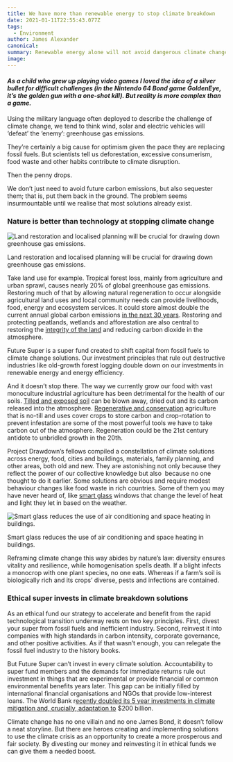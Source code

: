 ```yaml
---
title: We have more than renewable energy to stop climate breakdown
date: 2021-01-11T22:55:43.077Z
tags: 
  - Environment
author: James Alexander
canonical: 
summary: Renewable energy alone will not avoid dangerous climate change.
image: 
---
```


#### _As a child who grew up playing video games I loved the idea of a silver bullet for difficult challenges (in the Nintendo 64 Bond game GoldenEye, it’s the golden gun with a one-shot kill). But reality is more complex than a game._

Using the military language often deployed to describe the challenge of climate change, we tend to think wind, solar and electric vehicles will ‘defeat’ the ‘enemy’: greenhouse gas emissions.

They’re certainly a big cause for optimism given the pace they are replacing fossil fuels. But scientists tell us deforestation, excessive consumerism, food waste and other habits contribute to climate disruption.

Then the penny drops.

We don’t just need to avoid future carbon emissions, but also sequester them; that is, put them back in the ground. The problem seems insurmountable until we realise that most solutions already exist.

### **Nature is better than technology at stopping climate change**

![Land restoration and localised planning will be crucial for drawing down greenhouse gas emissions. ](https://uploads-ssl.webflow.com/5ec37dbb4834014045cd346d/5ec37dbc4834014019cd3e1f_town-forest-hills-tiny.jpeg)

Land restoration and localised planning will be crucial for drawing down greenhouse gas emissions.

Take land use for example. Tropical forest loss, mainly from agriculture and urban sprawl, causes nearly 20% of global greenhouse gas emissions. Restoring much of that by allowing natural regeneration to occur alongside agricultural land uses and local community needs can provide livelihoods, food, energy and ecosystem services. It could store almost double the current annual global carbon emissions [in the next 30 years](https://www.drawdown.org/solutions/land-use/tropical-forests). Restoring and protecting peatlands, wetlands and afforestation are also central to restoring the [integrity of the land](https://www.drawdown.org/solutions/land-use) and reducing carbon dioxide in the atmosphere.  

Future Super is a super fund created to shift capital from fossil fuels to climate change solutions. Our investment principles that rule out destructive industries like old-growth forest logging double down on our investments in renewable energy and energy efficiency.

And it doesn’t stop there. The way we currently grow our food with vast monoculture industrial agriculture has been detrimental for the health of our soils. [Tilled and exposed soil](https://en.wikipedia.org/wiki/Tillage) can be blown away, dried out and its carbon released into the atmosphere. [Regenerative and conservation](https://www.drawdown.org/solutions/food) agriculture that is no-till and uses cover crops to store carbon and crop-rotation to prevent infestation are some of the most powerful tools we have to take carbon out of the atmosphere. Regeneration could be the 21st century antidote to unbridled growth in the 20th.

Project Drawdown’s fellows compiled a constellation of climate solutions across energy, food, cities and buildings, materials, family planning, and other areas, both old and new. They are astonishing not only because they reflect the power of our collective knowledge but also  because no one thought to do it earlier. Some solutions are obvious and require modest behaviour changes like food waste in rich countries. Some of them you may have never heard of, like [smart glass](https://www.drawdown.org/solutions/buildings-and-cities/smart-glass) windows that change the level of heat and light they let in based on the weather.

![Smart glass reduces the use of air conditioning and space heating in buildings.](https://uploads-ssl.webflow.com/5ec37dbb4834014045cd346d/5ec37dbc483401091bcd3c9b_smart-glass-tiny.jpeg)

Smart glass reduces the use of air conditioning and space heating in buildings.

Reframing climate change this way abides by nature’s law: diversity ensures vitality and resilience, while homogenisation spells death. If a blight infects a monocrop with one plant species, no one eats. Whereas if a farm’s soil is biologically rich and its crops’ diverse, pests and infections are contained.   

### **Ethical super invests in climate breakdown solutions**

As an ethical fund our strategy to accelerate and benefit from the rapid technological transition underway rests on two key principles. First, divest your super from fossil fuels and inefficient industry. Second, reinvest it into companies with high standards in carbon intensity, corporate governance, and other positive activities. As if that wasn’t enough, you can relegate the fossil fuel industry to the history books.  

But Future Super can’t invest in every climate solution. Accountability to super fund members and the demands for immediate returns rule out investment in things that are experimental or provide financial or common environmental benefits years later. This gap can be initially filled by international financial organisations and NGOs that provide low-interest loans. The World Bank r[ecently doubled its 5 year investments in climate mitigation and, crucially, adaptation to](http://www.worldbank.org/en/news/press-release/2018/12/03/world-bank-group-announces-200-billion-over-five-years-for-climate-action) $200 billion.   

Climate change has no one villain and no one James Bond, it doesn’t follow a neat storyline. But there are heroes creating and implementing solutions to use the climate crisis as an opportunity to create a more prosperous and fair society. By divesting our money and reinvesting it in ethical funds we can give them a needed boost.

